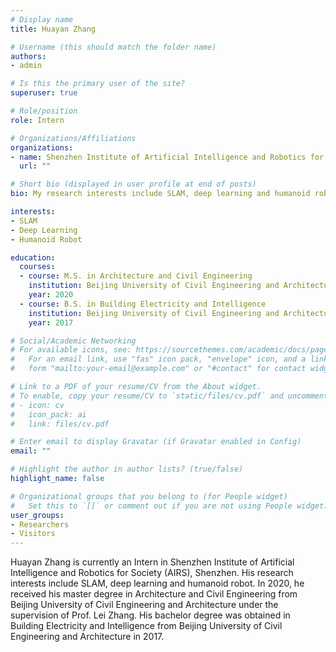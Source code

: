 ```yaml
---
# Display name
title: Huayan Zhang

# Username (this should match the folder name)
authors:
- admin

# Is this the primary user of the site?
superuser: true

# Role/position
role: Intern

# Organizations/Affiliations
organizations:
- name: Shenzhen Institute of Artificial Intelligence and Robotics for Society (AIRS)
  url: ""

# Short bio (displayed in user profile at end of posts)
bio: My research interests include SLAM, deep learning and humanoid robot.

interests:
- SLAM
- Deep Learning
- Humanoid Robot

education:
  courses:
  - course: M.S. in Architecture and Civil Engineering
    institution: Beijing University of Civil Engineering and Architecture
    year: 2020
  - course: B.S. in Building Electricity and Intelligence
    institution: Beijing University of Civil Engineering and Architecture
    year: 2017

# Social/Academic Networking
# For available icons, see: https://sourcethemes.com/academic/docs/page-builder/#icons
#   For an email link, use "fas" icon pack, "envelope" icon, and a link in the
#   form "mailto:your-email@example.com" or "#contact" for contact widget.

# Link to a PDF of your resume/CV from the About widget.
# To enable, copy your resume/CV to `static/files/cv.pdf` and uncomment the lines below.
# - icon: cv
#   icon_pack: ai
#   link: files/cv.pdf

# Enter email to display Gravatar (if Gravatar enabled in Config)
email: ""

# Highlight the author in author lists? (true/false)
highlight_name: false

# Organizational groups that you belong to (for People widget)
#   Set this to `[]` or comment out if you are not using People widget.
user_groups:
- Researchers
- Visitors
---
```


Huayan Zhang is currently an Intern in Shenzhen Institute of Artificial Intelligence and Robotics for Society (AIRS), Shenzhen. His research interests include SLAM, deep learning and humanoid robot. In 2020, he received his master degree in Architecture and Civil Engineering from Beijing University of Civil Engineering and Architecture under the supervision of Prof. Lei Zhang. His bachelor degree was obtained in Building Electricity and Intelligence from Beijing University of Civil Engineering and Architecture in 2017.

